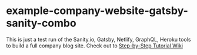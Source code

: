 # example-company-website-gatsby-sanity-combo
This is just a test run of the Sanity.io, Gatsby, Netlify, GraphQL, Heroku tools to build a full company blog site.
Check out to [Step-by-Step Tutorial Wiki](https://github.com/jamstackphx/example-company-website-gatsby-sanity-combo/wiki)
